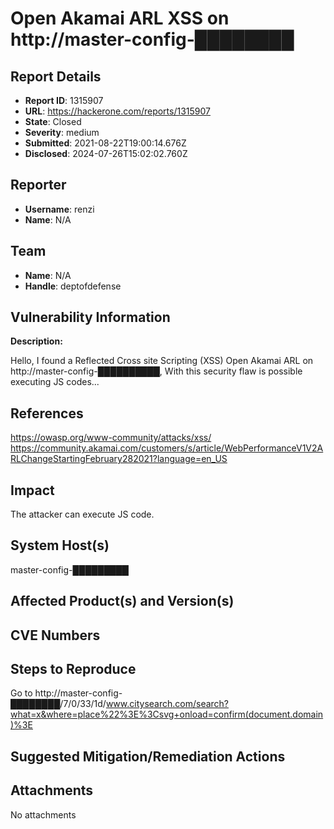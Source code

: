 # Open Akamai ARL XSS on http://master-config-████████

## Report Details
- **Report ID**: 1315907
- **URL**: https://hackerone.com/reports/1315907
- **State**: Closed
- **Severity**: medium
- **Submitted**: 2021-08-22T19:00:14.676Z
- **Disclosed**: 2024-07-26T15:02:02.760Z

## Reporter
- **Username**: renzi
- **Name**: N/A

## Team
- **Name**: N/A
- **Handle**: deptofdefense

## Vulnerability Information
**Description:**

Hello,
I found a Reflected Cross site Scripting (XSS) Open Akamai ARL on  http://master-config-██████████, With this security flaw is possible executing JS codes...

## References
https://owasp.org/www-community/attacks/xss/
https://community.akamai.com/customers/s/article/WebPerformanceV1V2ARLChangeStartingFebruary282021?language=en_US

## Impact

The attacker can execute JS code.

## System Host(s)
master-config-█████████

## Affected Product(s) and Version(s)


## CVE Numbers


## Steps to Reproduce
Go to http://master-config-████████/7/0/33/1d/www.citysearch.com/search?what=x&where=place%22%3E%3Csvg+onload=confirm(document.domain)%3E

## Suggested Mitigation/Remediation Actions




## Attachments
No attachments
